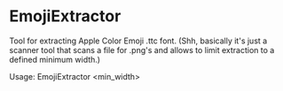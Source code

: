 # EmojiExtractor
Tool for extracting Apple Color Emoji .ttc font.
(Shh, basically it's just a scanner tool that scans a file for .png's and allows to limit extraction to a defined minimum width.)

Usage: EmojiExtractor <font> <min_width>
